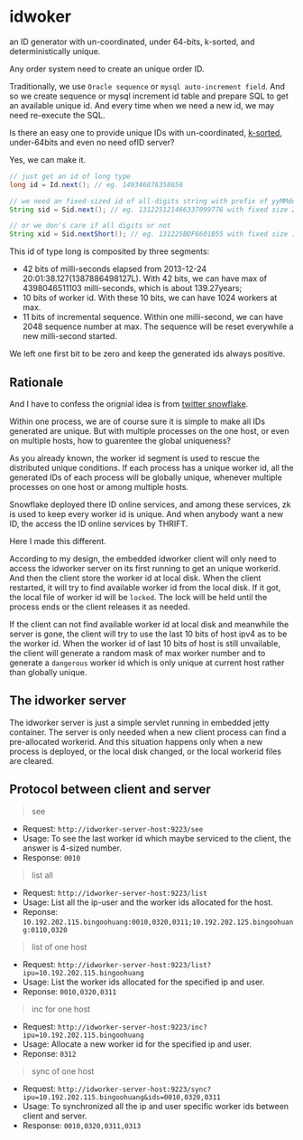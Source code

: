 idwoker
=======

an ID generator with un-coordinated, under 64-bits, k-sorted, and deterministically unique.

Any order system need to create an unique order ID.

Traditionally, we use `Oracle sequence` or `mysql auto-increment field`. And so we create sequence or mysql increment id table and prepare SQL to get an available unique id. And every time when we need a new id, we may need re-execute the SQL.

Is there an easy one to provide unique IDs with un-coordinated, [k-sorted](http://ci.nii.ac.jp/naid/110002673489/), under-64bits and even no need ofID server?

Yes, we can make it.

```java
// just get an id of long type
long id = Id.next(); // eg. 149346876358656

// we need an fixed-sized id of all-digits string with prefix of yyMMdd
String sid = Sid.next(); // eg. 131225121466337099776 with fixed size 21.

// or we don's care if all digits or not
String xid = Sid.nextShort(); // eg. 131225BDF6601B55 with fixed size 16.

```

This id of type long is composited by three segments:

+ 42 bits of milli-seconds elapsed from 2013-12-24 20:01:38.127(1387886498127L). With 42 bits, we can have max of 4398046511103 milli-seconds, which is about 139.27years;
+ 10 bits of worker id. With these 10 bits, we can have 1024 workers at max.
+ 11 bits of incremental sequence. Within one milli-second, we can have 2048 sequence number at max. The sequence will be reset everywhile a new milli-second started.

We left one first bit to be zero and keep the generated ids always positive. 

## Rationale

And I have to confess the orignial idea is from [twitter snowflake](https://github.com/twitter/snowflake).

Within one process, we are of course sure it is simple to make all IDs generated are unique. But with multiple processes on the one host, or even on multiple hosts, how to guarentee the global uniqueness? 

As you already known, the worker id segment is used to rescue the distributed unique conditions. If each process has a unique worker id, all the generated IDs of each process will be globally unique, whenever multiple processes on one host or among multiple hosts.

Snowflake deployed there ID online services, and among these services, zk is used to keep every worker id is unique. And when anybody want a new ID, the access the ID online services by THRIFT.

Here I made this different.

According to my design, the embedded idworker client will only need to access the idworker server on its first running to get an unique workerid. And then the client store the worker id at local disk. When the client restarted, it will try to find available worker id from the local disk. If it got, the local file of worker id will be `locked`. The lock will be held until the process ends or the client releases it as needed.

If the client can not find available worker id at local disk and meanwhile the server is gone, the client will try to use the last 10 bits of host ipv4 as to be the worker id. When the worker id of last 10 bits of host is still unvailable, the client will generate a random mask of max worker number and to generate a `dangerous` worker id which is only unique at current host rather than globally unique.

## The idworker server
The idworker server is just a simple servlet running in embedded jetty container.
The server is only needed when a new client process can find a pre-allocated workerid. And this situation happens only when a new process is deployed, or the local disk changed, or the local workerid files are cleared.


## Protocol between client and server

> see

+ Request: `http://idworker-server-host:9223/see`
+ Usage: To see the last worker id which maybe serviced to the client, the answer is 4-sized number.
+ Response: `0010`

> list all

+ Request: `http://idworker-server-host:9223/list`
+ Usage: List all the ip-user and the worker ids allocated for the host.
+ Reponse: `10.192.202.115.bingoohuang:0010,0320,0311;10.192.202.125.bingoohuang:0110,0320`

> list of one host

+ Request: `http://idworker-server-host:9223/list?ipu=10.192.202.115.bingoohuang`
+ Usage: List the worker ids allocated for the specified ip and user.
+ Reponse: `0010,0320,0311`

> inc for one host
	
+ Request: `http://idworker-server-host:9223/inc?ipu=10.192.202.115.bingoohuang`
+ Usage: Allocate a new worker id for the specified ip and user.
+ Reponse: `0312`

> sync of one host

+ Request: `http://idworker-server-host:9223/sync?ipu=10.192.202.115.bingoohuang&ids=0010,0320,0311`
+ Usage: To synchronized all the ip and user specific worker ids between client and server.
+ Response: `0010,0320,0311,0313`


